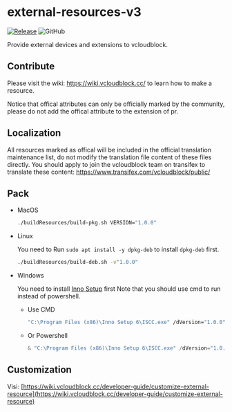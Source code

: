 # external-resources-v3

[![Release](https://github.com/vcloudblock/external-resources-v3/actions/workflows/release.yml/badge.svg)](https://github.com/vcloudblock/external-resources-v3/actions/workflows/release.yml)
![GitHub](https://img.shields.io/github/license/vcloudblock/external-resources-v3)

Provide external devices and extensions to vcloudblock.

## Contribute

Please visit the wiki: https://wiki.vcloudblock.cc/ to learn how to make a resource.

Notice that offical attributes can only be officially marked by the community, please do not add the offical attribute to the extension of pr.

## Localization

All resources marked as offical will be included in the official translation maintenance list, do not modify the translation file content of these files directly. You should apply to join the vcloudblock team on transifex to translate these content: https://www.transifex.com/vcloudblock/public/

## Pack

- MacOS

    ``` bash
    ./buildResources/build-pkg.sh VERSION="1.0.0"
    ```

- Linux

    You need to Run `sudo apt install -y dpkg-deb` to install `dpkg-deb` first.

    ``` bash
    ./buildResources/build-deb.sh -v"1.0.0"
    ```

- Windows

    You need to install [Inno Setup](https://jrsoftware.org/isinfo.php) first
    Note that you should use cmd to run instead of powershell.

    - Use CMD

        ``` bat
        "C:\Program Files (x86)\Inno Setup 6\ISCC.exe" /dVersion="1.0.0" "./buildResources/setup.iss"
        ```

    - Or Powershell

        ``` powershell
        & "C:\Program Files (x86)\Inno Setup 6\ISCC.exe" /dVersion="1.0.0" "./buildResources/setup.iss"
        ```

## Customization

Visi: [https://wiki.vcloudblock.cc/developer-guide/customize-external-resource](https://wiki.vcloudblock.cc/developer-guide/customize-external-resource)

